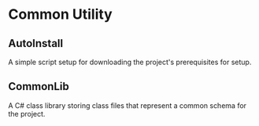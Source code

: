# Common Utility

## AutoInstall

A simple script setup for downloading the project's prerequisites for setup.

## CommonLib

A C# class library storing class files that represent a common schema for the project.
